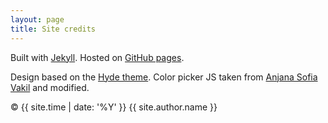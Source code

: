 ```yaml
---
layout: page
title: Site credits
---
```


Built with [Jekyll](https://jekyllrb.com/). Hosted on [GitHub pages](https://pages.github.com/).

Design based on the [Hyde theme](https://hyde.getpoole.com/). Color picker JS taken from [Anjana Sofia Vakil](https://github.com/vakila) and modified. 

© {{ site.time | date: '%Y' }} {{ site.author.name }}
